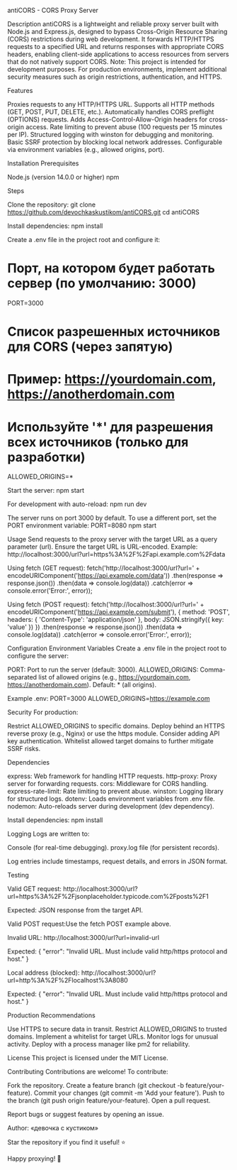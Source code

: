 antiCORS - CORS Proxy Server

Description
antiCORS is a lightweight and reliable proxy server built with Node.js and Express.js, designed to bypass Cross-Origin Resource Sharing (CORS) restrictions during web development. It forwards HTTP/HTTPS requests to a specified URL and returns responses with appropriate CORS headers, enabling client-side applications to access resources from servers that do not natively support CORS.
Note: This project is intended for development purposes. For production environments, implement additional security measures such as origin restrictions, authentication, and HTTPS.

Features

Proxies requests to any HTTP/HTTPS URL.
Supports all HTTP methods (GET, POST, PUT, DELETE, etc.).
Automatically handles CORS preflight (OPTIONS) requests.
Adds Access-Control-Allow-Origin headers for cross-origin access.
Rate limiting to prevent abuse (100 requests per 15 minutes per IP).
Structured logging with winston for debugging and monitoring.
Basic SSRF protection by blocking local network addresses.
Configurable via environment variables (e.g., allowed origins, port).


Installation
Prerequisites

Node.js (version 14.0.0 or higher)
npm

Steps

Clone the repository:
git clone https://github.com/devochkaskustikom/antiCORS.git
cd antiCORS


Install dependencies:
npm install


Create a .env file in the project root and configure it:
# Порт, на котором будет работать сервер (по умолчанию: 3000)
PORT=3000

# Список разрешенных источников для CORS (через запятую)
# Пример: https://yourdomain.com, https://anotherdomain.com
# Используйте '*' для разрешения всех источников (только для разработки)
ALLOWED_ORIGINS=*


Start the server:
npm start



For development with auto-reload:
npm run dev

The server runs on port 3000 by default. To use a different port, set the PORT environment variable:
PORT=8080 npm start


Usage
Send requests to the proxy server with the target URL as a query parameter (url). Ensure the target URL is URL-encoded.
Example:
http://localhost:3000/url?url=https%3A%2F%2Fapi.example.com%2Fdata

Using fetch (GET request):
fetch('http://localhost:3000/url?url=' + encodeURIComponent('https://api.example.com/data'))
    .then(response => response.json())
    .then(data => console.log(data))
    .catch(error => console.error('Error:', error));

Using fetch (POST request):
fetch('http://localhost:3000/url?url=' + encodeURIComponent('https://api.example.com/submit'), {
    method: 'POST',
    headers: { 'Content-Type': 'application/json' },
    body: JSON.stringify({ key: 'value' })
})
    .then(response => response.json())
    .then(data => console.log(data))
    .catch(error => console.error('Error:', error));


Configuration
Environment Variables
Create a .env file in the project root to configure the server:

PORT: Port to run the server (default: 3000).
ALLOWED_ORIGINS: Comma-separated list of allowed origins (e.g., https://yourdomain.com, https://anotherdomain.com). Default: * (all origins).

Example .env:
PORT=3000
ALLOWED_ORIGINS=https://example.com

Security
For production:

Restrict ALLOWED_ORIGINS to specific domains.
Deploy behind an HTTPS reverse proxy (e.g., Nginx) or use the https module.
Consider adding API key authentication.
Whitelist allowed target domains to further mitigate SSRF risks.


Dependencies

express: Web framework for handling HTTP requests.
http-proxy: Proxy server for forwarding requests.
cors: Middleware for CORS handling.
express-rate-limit: Rate limiting to prevent abuse.
winston: Logging library for structured logs.
dotenv: Loads environment variables from .env file.
nodemon: Auto-reloads server during development (dev dependency).

Install dependencies:
npm install


Logging
Logs are written to:

Console (for real-time debugging).
proxy.log file (for persistent records).

Log entries include timestamps, request details, and errors in JSON format.

Testing

Valid GET request:
http://localhost:3000/url?url=https%3A%2F%2Fjsonplaceholder.typicode.com%2Fposts%2F1

Expected: JSON response from the target API.

Valid POST request:Use the fetch POST example above.

Invalid URL:
http://localhost:3000/url?url=invalid-url

Expected: { "error": "Invalid URL. Must include valid http/https protocol and host." }

Local address (blocked):
http://localhost:3000/url?url=http%3A%2F%2Flocalhost%3A8080

Expected: { "error": "Invalid URL. Must include valid http/https protocol and host." }



Production Recommendations

Use HTTPS to secure data in transit.
Restrict ALLOWED_ORIGINS to trusted domains.
Implement a whitelist for target URLs.
Monitor logs for unusual activity.
Deploy with a process manager like pm2 for reliability.


License
This project is licensed under the MIT License.

Contributing
Contributions are welcome! To contribute:

Fork the repository.
Create a feature branch (git checkout -b feature/your-feature).
Commit your changes (git commit -m 'Add your feature').
Push to the branch (git push origin feature/your-feature).
Open a pull request.

Report bugs or suggest features by opening an issue.

Author: «девочка с кустиком»

Star the repository if you find it useful! ⭐

Happy proxying! 🚀